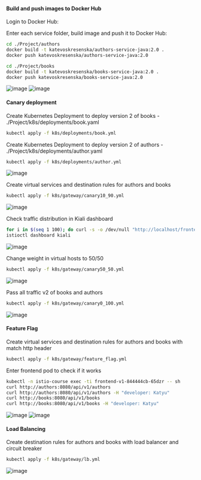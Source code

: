 #### Build and push images to Docker Hub

Login to Docker Hub:

Enter each service folder, build image and push it to Docker Hub:
```bash
cd ./Project/authors
docker build -t katevoskresenska/authors-service-java:2.0 .
docker push katevoskresenska/authors-service-java:2.0

cd ./Project/books
docker build -t katevoskresenska/books-service-java:2.0 .
docker push katevoskresenska/books-service-java:2.0
```

![image](images/authors2.png)
![image](images/books2.png)

#### Canary deployment

Create Kubernetes Deployment to deploy version 2 of books - ./Project/k8s/deployments/book.yaml
```bash
kubectl apply -f k8s/deployments/book.yml  
```
Create Kubernetes Deployment to deploy version 2 of authors - ./Project/k8s/deployments/author.yaml
```bash
kubectl apply -f k8s/deployments/author.yml  
```
![image](images/pods.png)

Create virtual services and destination rules for authors and books
```bash
kubectl apply -f k8s/gateway/canary10_90.yml  
```
![image](images/canary.png)

Check traffic distribution in Kiali dashboard
```bash
for i in $(seq 1 100); do curl -s -o /dev/null "http://localhost/frontend-catalog/api/v1/dashboard"; done
istioctl dashboard kiali 
```
![image](images/canary_90_10.png)

Change weight in virtual hosts to 50/50
```bash
kubectl apply -f k8s/gateway/canary50_50.yml  
```
![image](images/canary_50_50.png)

Pass all traffic v2 of books and authors
```bash
kubectl apply -f k8s/gateway/canary0_100.yml  
```
![image](images/canary_0_100.png)

#### Feature Flag
Create virtual services and destination rules for authors and books with match http header
```bash
kubectl apply -f k8s/gateway/feature_flag.yml  
```
Enter frontend pod to check if it works
```bash
kubectl -n istio-course exec -ti frontend-v1-844444cb-65dzr -- sh 
curl http://authors:8080/api/v1/authors
curl http://authors:8080/api/v1/authors -H "developer: Katyu"
curl http://books:8080/api/v1/books 
curl http://books:8080/api/v1/books -H "developer: Katyu"
```
![image](images/curl_with_header.png)
![image](images/feature_flag.png)

#### Load Balancing
Create destination rules for authors and books with load balancer and circuit breaker
```bash
kubectl apply -f k8s/gateway/lb.yml  
```
![image](images/lb.png)
